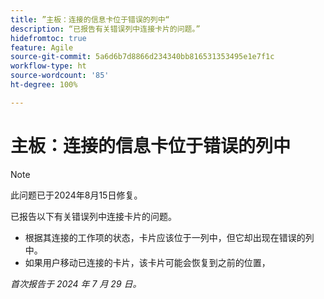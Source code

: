 ```yaml
---
title: ”主板：连接的信息卡位于错误的列中“
description: “已报告有关错误列中连接卡片的问题。”
hidefromtoc: true
feature: Agile
source-git-commit: 5a6d6b7d8866d234340bb816531353495e1e7f1c
workflow-type: ht
source-wordcount: '85'
ht-degree: 100%

---
```



# 主板：连接的信息卡位于错误的列中

>[!NOTE]
>
>此问题已于2024年8月15日修复。

已报告以下有关错误列中连接卡片的问题。

* 根据其连接的工作项的状态，卡片应该位于一列中，但它却出现在错误的列中。
* 如果用户移动已连接的卡片，该卡片可能会恢复到之前的位置，

_首次报告于 2024 年 7 月 29 日。_
